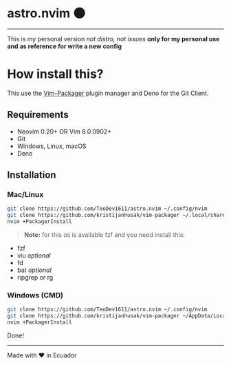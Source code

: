 # astro.nvim :new_moon:

---

This is my personal version _not distro, not issues_ **only for my personal use
and as reference for write a new config**

# How install this?

This use the [Vim-Packager](https://github.com/kristijanhusak/vim-packager)
plugin manager and Deno for the Git Client.

## Requirements

- Neovim 0.20+ OR Vim 8.0.0902+
- Git
- Windows, Linux, macOS
- Deno

## Installation

### Mac/Linux

```sh
git clone https://github.com/TeoDev1611/astro.nvim ~/.config/nvim
git clone https://github.com/kristijanhusak/vim-packager ~/.local/share/nvim/site/pack/packager/opt/vim-packager
nvim +PackagerInstall
```

> **Note:** for this os is avaliable fzf and you need install this:
- fzf 
- viu _optional_
- fd
- bat _optional_
- ripgrep or rg

### Windows (CMD)

```sh
git clone https://github.com/TeoDev1611/astro.nvim ~/.config/nvim
git clone https://github.com/kristijanhusak/vim-packager ~/AppData/Local/nvim-data/site/pack/packager/opt/vim-packager
nvim +PackagerInstall
```

Done!

---

Made with :heart: in Ecuador
